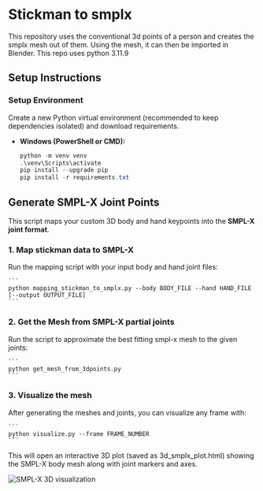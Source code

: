 # Stickman to smplx

This repository uses the conventional 3d points of a person and creates the smplx mesh out of them. Using the mesh, it can then be imported in Blender.
This repo uses python 3.11.9

## Setup Instructions

### Setup Environment
Create a new Python virtual environment (recommended to keep dependencies isolated) and download requirements.

- **Windows (PowerShell or CMD):**
  ```powershell
  python -m venv venv
  .\venv\Scripts\activate
  pip install --upgrade pip
  pip install -r requirements.txt

## Generate SMPL-X Joint Points

This script maps your custom 3D body and hand keypoints into the **SMPL-X joint format**.

### 1. Map stickman data to SMPL-X
Run the mapping script with your input body and hand joint files:

    ```
    python mapping_stickman_to_smplx.py --body BODY_FILE --hand HAND_FILE [--output OUTPUT_FILE]
    ```

### 2. Get the Mesh from SMPL-X partial joints
Run the script to approximate the best fitting smpl-x mesh to the given joints:

    ```
    python get_mesh_from_3dpoints.py
    ```

### 3. Visualize the mesh
After generating the meshes and joints, you can visualize any frame with:

    ```
    python visualize.py --frame FRAME_NUMBER
    ```
This will open an interactive 3D plot (saved as 3d_smplx_plot.html) showing the SMPL-X body mesh along with joint markers and axes.

![SMPL-X 3D visualization](assets/3dbody.png)

